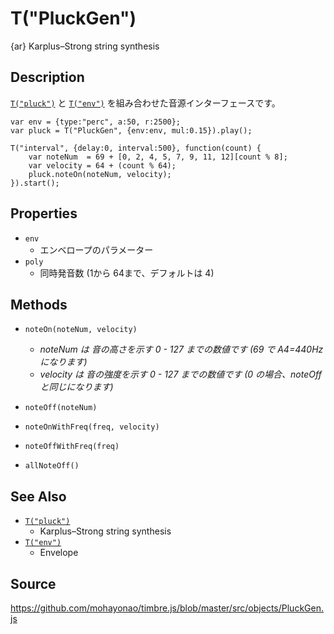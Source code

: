 T("PluckGen")
=============
{ar} Karplus–Strong string synthesis

## Description ##
[`T("pluck")`](./pluck.html) と [`T("env")`](./env.html) を組み合わせた音源インターフェースです。

```timbre
var env = {type:"perc", a:50, r:2500};
var pluck = T("PluckGen", {env:env, mul:0.15}).play();

T("interval", {delay:0, interval:500}, function(count) {
    var noteNum  = 69 + [0, 2, 4, 5, 7, 9, 11, 12][count % 8];
    var velocity = 64 + (count % 64);
    pluck.noteOn(noteNum, velocity);
}).start();
```

## Properties ##
- `env`  
  - エンベロープのパラメーター
- `poly`
  - 同時発音数 (1から 64まで、デフォルトは 4)

## Methods ##
- `noteOn(noteNum, velocity)`
  - *noteNum は 音の高さを示す 0 - 127 までの数値です (69 で A4=440Hz になります)*
  - *velocity は 音の強度を示す 0 - 127 までの数値です (0 の場合、noteOffと同じになります)*
- `noteOff(noteNum)`

- `noteOnWithFreq(freq, velocity)`
- `noteOffWithFreq(freq)`
- `allNoteOff()`

## See Also ##
- [`T("pluck")`](./pluck.html)
  - Karplus–Strong string synthesis
- [`T("env")`](./env.html)
  - Envelope
  
## Source ##
https://github.com/mohayonao/timbre.js/blob/master/src/objects/PluckGen.js
